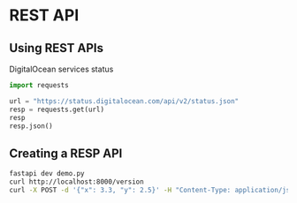 # REST API

## Using REST APIs

DigitalOcean services status
```python
import requests

url = "https://status.digitalocean.com/api/v2/status.json"
resp = requests.get(url)
resp
resp.json()

```

## Creating a RESP API


```bash
fastapi dev demo.py
curl http://localhost:8000/version
curl -X POST -d '{"x": 3.3, "y": 2.5}' -H "Content-Type: application/json" http://localhost:8000/add

```


